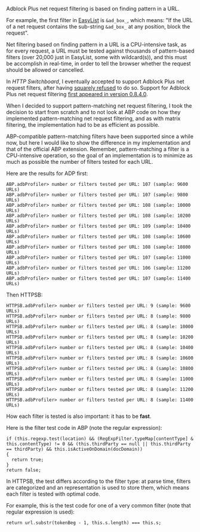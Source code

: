 Adblock Plus net request filtering is based on finding pattern in a URL.

For example, the first filter in [EasyList](https://easylist.adblockplus.org/en/) is `&ad_box_`, which means: "If the URL of a net request contains the sub-string `&ad_box_` at any position, block the request".

Net filtering based on finding pattern in a URL is a CPU-intensive task, as for every request, a URL must be tested against thousands of pattern-based filters (over 20,000 just in EasyList, some with wildcard(s)), and this must be accomplish in real-time, in order to tell the browser whether the request should be allowed or cancelled.

In _HTTP Switchboard_, I eventually accepted to support Adblock Plus net request filters, after having [squarely refused](/gorhill/httpswitchboard/issues/149#issuecomment-32458730) to do so. Support for Adblock Plus net request filtering [first appeared in version 0.8.4.0](/gorhill/httpswitchboard/wiki/Change-log#0840).

When I decided to support pattern-matching net request filtering, I took the decision to start from scratch and to not look at ABP code on how they implemented pattern-matching net request filtering, and as with matrix filtering, the implementation had to be as efficient as possible.

ABP-compatible pattern-matching filters have been supported since a while now, but here I would like to show the difference in my implementation and that of the official ABP extension. Remember, pattern-matching a filter is a CPU-intensive operation, so the goal of an implementation is to minimize as much as possible the number of filters tested for each URL.

Here are the results for ADP first:

    ABP.adbProfiler> number or filters tested per URL: 107 (sample: 9600 URLs)
    ABP.adbProfiler> number or filters tested per URL: 107 (sample: 9800 URLs)
    ABP.adbProfiler> number or filters tested per URL: 108 (sample: 10000 URLs)
    ABP.adbProfiler> number or filters tested per URL: 108 (sample: 10200 URLs)
    ABP.adbProfiler> number or filters tested per URL: 109 (sample: 10400 URLs)
    ABP.adbProfiler> number or filters tested per URL: 108 (sample: 10600 URLs)
    ABP.adbProfiler> number or filters tested per URL: 108 (sample: 10800 URLs)
    ABP.adbProfiler> number or filters tested per URL: 107 (sample: 11000 URLs)
    ABP.adbProfiler> number or filters tested per URL: 106 (sample: 11200 URLs)
    ABP.adbProfiler> number or filters tested per URL: 107 (sample: 11400 URLs)

Then HTTPSB:

    HTTPSB.adbProfiler> number or filters tested per URL: 9 (sample: 9600 URLs)
    HTTPSB.adbProfiler> number or filters tested per URL: 8 (sample: 9800 URLs)
    HTTPSB.adbProfiler> number or filters tested per URL: 8 (sample: 10000 URLs)
    HTTPSB.adbProfiler> number or filters tested per URL: 8 (sample: 10200 URLs)
    HTTPSB.adbProfiler> number or filters tested per URL: 8 (sample: 10400 URLs)
    HTTPSB.adbProfiler> number or filters tested per URL: 8 (sample: 10600 URLs)
    HTTPSB.adbProfiler> number or filters tested per URL: 8 (sample: 10800 URLs)
    HTTPSB.adbProfiler> number or filters tested per URL: 8 (sample: 11000 URLs)
    HTTPSB.adbProfiler> number or filters tested per URL: 8 (sample: 11200 URLs)
    HTTPSB.adbProfiler> number or filters tested per URL: 8 (sample: 11400 URLs)

How each filter is tested is also important: it has to be **fast**.

Here is the filter test code in ABP (note the regular expression):

    if (this.regexp.test(location) && (RegExpFilter.typeMap[contentType] & this.contentType) != 0 && (this.thirdParty == null || this.thirdParty == thirdParty) && this.isActiveOnDomain(docDomain))
    {
      return true;
    }
    return false;

In HTTPSB, the test differs according to the filter type: at parse time, filters are categorized and an representation is used to store them, which means each filter is tested with optimal code.

For example, this is the test code for one of a very common filter (note that regular expression is used):

    return url.substr(tokenBeg - 1, this.s.length) === this.s;